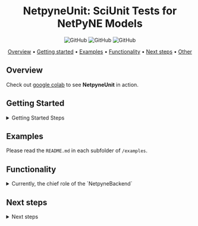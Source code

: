 
<h1 align="center">
  NetpyneUnit:  SciUnit Tests for NetPyNE Models
</h1> 
<p align="center">
  <img alt="GitHub" src="https://img.shields.io/github/issues/lakesare/netpyneunit.svg">
  <img alt="GitHub" src="https://img.shields.io/github/issues-closed/lakesare/netpyneunit.svg">
  <img alt="GitHub" src="https://img.shields.io/github/commit-activity/m/lakesare/netpyneunit.svg">
</p>

<!--   <img alt="GitHub" src="https://github.com/lakesare/netpyneunit/workflows/CI/badge.svg"> -->

<p align="center">
  <a href="#Overview">Overview</a> •
  <a href="#Getting-Started">Getting started</a> •
  <a href="#Examples">Examples</a> •
  <a href="#Functionality">Functionality</a> •
  <a href="#Next-steps">Next steps</a> •
  <a href="#Other">Other</a> 

</p>

## Overview

Check out [google colab](https://colab.research.google.com/github/russelljjarvis/netpyneunit/blob/main/docs/PDCM_example.ipyn) to see **NetpyneUnit** in action.

## Getting Started

<details>
  <summary> Getting Started Steps </summary>

# Install the Python module
1. `git clone https://github.com/lakesare/netpyneunit.git`
2. `pip install sciunit netpyne neuron`  
3. `cd netpyneunit`
4. `pip install -e .` (this will install **NetpyneUnit** locally as if it's a real remote package, and you'll be able to import it from anywhere)
5. `python examples/synchronization/synchronization_diagonal.py`

If you get **3 Passes** on the **diagonal** (and fails everywhere else) - then you ran it successfully!
  
</details>

## Examples

Please read the `README.md` in each subfolder of `/examples`.

## Functionality

<details>
  <summary>Currently, the chief role of the `NetpyneBackend`</summary>

Currently, the chief role of the `NetpyneBackend` is to **run** the simulation in the NetPyNE-specific way, and to **cache** the results of our simulation run.  

Caching is necessary for **NetpyneUnit**:
- if we add a new model to our suite, we don't want to rerun every other simulation (which can well take hours)
- each test separately reruns the simulation by design, even if we just ran it for another test.

**Richard Gerkin** puts it well:
> I am enthusiastic about the caching option because it solves a problem that comes up in validation testing where the same model is run many times (maybe tens or even hundreds of times) under an identical configuration, but different parts of the results are encoded in each test outcome.
> 
> The alternative solution, which would be to specifically organize the tests to "know" when they are likely to produce the same simulation output and have them share it, is impractical for a few reasons: this would violate the "separate the interface from the implementation" principle behind testing generally and SciUnit specifically, would require a big rewrite of the testing logic in SciUnit, and also I'm not sure it’s even possible to compute in advance exactly what any arbitrary test will do to a model.

**Things to keep in mind**:
- You will see the `NEURON: syntax error`  - do not worry about this, this is merely a warning (explained down below).
- Our caching layer won't understand that you changed your model via `sim.net.modifyConns()` - try to be changing the model simply visa updating the instance variables.

</details>

## Next steps

<details>
  <summary> Next steps </summary>

Caching within **NetpyneUnit** works, however we believe the caching layer belongs to **NetPyNE**.
Please follow the following issue in **NetPyNE**: [https://github.com/Neurosim-lab/netpyne/issues/624](https://github.com/Neurosim-lab/netpyne/issues/624) to see whether **NetPyNE** folks agree.
If **NetPyNE** implements internal caching, then we'll be able to remove the caching code from `NetpyneBackend` and `NetpyneModel`.
If **NetPyNE** decides against it, we should improve **NetpyneUnit** caching. Following points describe the necessary improvements.

#### 1. Deal with the cryptic NEURON warning  

With caching enabled, you'll be sure to stumble upon the following **NEURON** error:
```
NEURON: syntax error
 near line 1
 __dict__={}
          ^
```
  
Do not fret! This is merely a warning, and it shouldn't affect the results of your sim run.
This happens because our `jsonpickle.encode(self)` slightly mutates our `simConfig` (and probably `netParams`) when it creates the hash of the model: it inserts undesirable attributes into every object, e.g. `__dict__` and `__getnewargs__`. 
**NEURON** doesn't recognize these attributes, and raises the aforementioned warning.

We should create a **custom jsonpickle handler** (place it along our other handlers) that will remove these foreign attrs.

#### 2. Decide what to do with sim.net.modifyConns() 

Salvador raised the concern that calculating the model hash with `sim.net.allPops` and `sim.net.allCells` might be a bad idea - what if we have 80k cells, will this perform reasonably well?
Further more, if we have randomization, `allCells`  might be catching the attributes we don't want to cache.

#### 3. Walk through `sim.load()` and `sim.saveData()`

Walk through **NetPyNE**'s `sim.load()` and `sim.saveData()` to make sure that **NetpyneUnit**'s' `cache_to_results` and `results_to_cache()` aren't missing any code of importance.

Logging 
  
By default, **NetPyNE** outputs a ton of logs on each run, and, with many sims per the program run, the **NetPyNE** output becomes incomprehensible, and the **SciUnit** output gets hard to find.  
To deal with this, I created the logging PR to **NetPyNE**, and hopefully they should merge it soon ([https://github.com/Neurosim-lab/netpyne/pull/623](https://github.com/Neurosim-lab/netpyne/pull/623)).

Please follow the logging PR [https://github.com/Neurosim-lab/netpyne/pull/623](https://github.com/Neurosim-lab/netpyne/pull/623) - we expect question answer and a PR review from **NetPyNE**, and we want this PR merged.

If you want to control the **NetPyNE** logs already - clone their repo, switch to the `lakesare:switch_to_logging` branch, and run `pip install -e .`.
Then, in your code, run:
```
import logging
logging.getLogger('netpyne').setLevel(logging.WARNING)
```
  
#### ResizeSuite

Continue with the **PCDM model example** (`/examples/pdcm`), and try to generalize it.
Find a paper similar to [https://direct.mit.edu/neco/article-pdf/33/7/1993/1925382/neco_a_01400.pdf](https://direct.mit.edu/neco/article-pdf/33/7/1993/1925382/neco_a_01400.pdf) - some paper that tries to rescale the **NetPyNE** model while keeping its statistics intact, and convert it to the language of **SciUnit**.
After this is done, we should be able to see a better (if any exists!) way to structure our `NetpyneBackend`/`NetpyneFrontend`, and potentially create a `ResizeSuite`.

#### SciDash 

We should check that we can serialize the scores for use in the **SciDash API** (this should be easy and possible work automatically).


#### Other

#### Generality of Approach used here 
    
Almost any paper describing a **NetPyNE** network should be able to benefit from **SciUnit**.
Our role with **NetpyneUnit** is to standardize widespread tests, and to implement logic common to a lot of papers.

For this to be possible, we should go from the ground up - read the paper, wrap the **NetPyNE** model into **SciUnit**, and see whether anything should be abstracted into a **NetpyneModel** subclass or a new **sciunit.Test**.

It may also be useful to take hints from other similar libraries - examples from **NeuronUnit**, **NetworkUnit**, **HippoUnit**, etc. can be starting points.  
    
</details>

